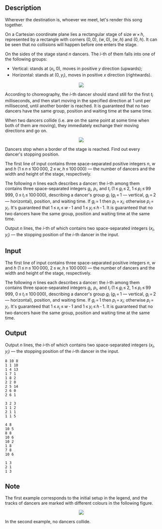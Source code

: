 ## Description

<div><p><span class="tex-font-style-it">Wherever the destination is, whoever we meet, let's render this song together.</span></p><p>On a Cartesian coordinate plane lies a rectangular stage of size <span class="tex-span"><i>w</i> × <i>h</i></span>, represented by a rectangle with corners <span class="tex-span">(0, 0)</span>, <span class="tex-span">(<i>w</i>, 0)</span>, <span class="tex-span">(<i>w</i>, <i>h</i>)</span> and <span class="tex-span">(0, <i>h</i>)</span>. It can be seen that no collisions will happen before one enters the stage.</p><p>On the sides of the stage stand <span class="tex-span"><i>n</i></span> dancers. The <span class="tex-span"><i>i</i></span>-th of them falls into one of the following groups: </p><ul> <li> <span class="tex-font-style-bf">Vertical</span>: stands at <span class="tex-span">(<i>x</i><sub class="lower-index"><i>i</i></sub>, 0)</span>, moves in positive <span class="tex-span"><i>y</i></span> direction (upwards); </li><li> <span class="tex-font-style-bf">Horizontal</span>: stands at <span class="tex-span">(0, <i>y</i><sub class="lower-index"><i>i</i></sub>)</span>, moves in positive <span class="tex-span"><i>x</i></span> direction (rightwards). </li></ul><center> <img class="tex-graphics" src="file://BLFZ7uty.png" style="max-width: 100.0%;max-height: 100.0%;"> </center><p>According to choreography, the <span class="tex-span"><i>i</i></span>-th dancer should stand still for the first <span class="tex-span"><i>t</i><sub class="lower-index"><i>i</i></sub></span> milliseconds, and then start moving in the specified direction at <span class="tex-span">1</span> unit per millisecond, until another border is reached. It is guaranteed that no two dancers have the same group, position and waiting time at the same time.</p><p>When two dancers collide (i.e. are on the same point at some time when both of them are moving), they immediately exchange their moving directions and go on.</p><center> <img class="tex-graphics" src="file://noW5Z9Tf.png" style="max-width: 100.0%;max-height: 100.0%;"> </center><p>Dancers stop when a border of the stage is reached. Find out every dancer's stopping position.</p></div><div class="input-specification"><p>The first line of input contains three space-separated positive integers <span class="tex-span"><i>n</i></span>, <span class="tex-span"><i>w</i></span> and <span class="tex-span"><i>h</i></span> (<span class="tex-span">1 ≤ <i>n</i> ≤ 100 000</span>, <span class="tex-span">2 ≤ <i>w</i>, <i>h</i> ≤ 100 000</span>) — the number of dancers and the width and height of the stage, respectively.</p><p>The following <span class="tex-span"><i>n</i></span> lines each describes a dancer: the <span class="tex-span"><i>i</i></span>-th among them contains three space-separated integers <span class="tex-span"><i>g</i><sub class="lower-index"><i>i</i></sub></span>, <span class="tex-span"><i>p</i><sub class="lower-index"><i>i</i></sub></span>, and <span class="tex-span"><i>t</i><sub class="lower-index"><i>i</i></sub></span> (<span class="tex-span">1 ≤ <i>g</i><sub class="lower-index"><i>i</i></sub> ≤ 2</span>, <span class="tex-span">1 ≤ <i>p</i><sub class="lower-index"><i>i</i></sub> ≤ 99 999</span>, <span class="tex-span">0 ≤ <i>t</i><sub class="lower-index"><i>i</i></sub> ≤ 100 000</span>), describing a dancer's group <span class="tex-span"><i>g</i><sub class="lower-index"><i>i</i></sub></span> (<span class="tex-span"><i>g</i><sub class="lower-index"><i>i</i></sub> = 1</span> — vertical, <span class="tex-span"><i>g</i><sub class="lower-index"><i>i</i></sub> = 2</span> — horizontal), position, and waiting time. If <span class="tex-span"><i>g</i><sub class="lower-index"><i>i</i></sub> = 1</span> then <span class="tex-span"><i>p</i><sub class="lower-index"><i>i</i></sub> = <i>x</i><sub class="lower-index"><i>i</i></sub></span>; otherwise <span class="tex-span"><i>p</i><sub class="lower-index"><i>i</i></sub> = <i>y</i><sub class="lower-index"><i>i</i></sub></span>. It's guaranteed that <span class="tex-span">1 ≤ <i>x</i><sub class="lower-index"><i>i</i></sub> ≤ <i>w</i> - 1</span> and <span class="tex-span">1 ≤ <i>y</i><sub class="lower-index"><i>i</i></sub> ≤ <i>h</i> - 1</span>. It is guaranteed that no two dancers have the same group, position and waiting time at the same time.</p></div><div class="output-specification"><p>Output <span class="tex-span"><i>n</i></span> lines, the <span class="tex-span"><i>i</i></span>-th of which contains two space-separated integers <span class="tex-span">(<i>x</i><sub class="lower-index"><i>i</i></sub>, <i>y</i><sub class="lower-index"><i>i</i></sub>)</span> — the stopping position of the <span class="tex-span"><i>i</i></span>-th dancer in the input.</p></div>

## Input

<p>The first line of input contains three space-separated positive integers <span class="tex-span"><i>n</i></span>, <span class="tex-span"><i>w</i></span> and <span class="tex-span"><i>h</i></span> (<span class="tex-span">1 ≤ <i>n</i> ≤ 100 000</span>, <span class="tex-span">2 ≤ <i>w</i>, <i>h</i> ≤ 100 000</span>) — the number of dancers and the width and height of the stage, respectively.</p><p>The following <span class="tex-span"><i>n</i></span> lines each describes a dancer: the <span class="tex-span"><i>i</i></span>-th among them contains three space-separated integers <span class="tex-span"><i>g</i><sub class="lower-index"><i>i</i></sub></span>, <span class="tex-span"><i>p</i><sub class="lower-index"><i>i</i></sub></span>, and <span class="tex-span"><i>t</i><sub class="lower-index"><i>i</i></sub></span> (<span class="tex-span">1 ≤ <i>g</i><sub class="lower-index"><i>i</i></sub> ≤ 2</span>, <span class="tex-span">1 ≤ <i>p</i><sub class="lower-index"><i>i</i></sub> ≤ 99 999</span>, <span class="tex-span">0 ≤ <i>t</i><sub class="lower-index"><i>i</i></sub> ≤ 100 000</span>), describing a dancer's group <span class="tex-span"><i>g</i><sub class="lower-index"><i>i</i></sub></span> (<span class="tex-span"><i>g</i><sub class="lower-index"><i>i</i></sub> = 1</span> — vertical, <span class="tex-span"><i>g</i><sub class="lower-index"><i>i</i></sub> = 2</span> — horizontal), position, and waiting time. If <span class="tex-span"><i>g</i><sub class="lower-index"><i>i</i></sub> = 1</span> then <span class="tex-span"><i>p</i><sub class="lower-index"><i>i</i></sub> = <i>x</i><sub class="lower-index"><i>i</i></sub></span>; otherwise <span class="tex-span"><i>p</i><sub class="lower-index"><i>i</i></sub> = <i>y</i><sub class="lower-index"><i>i</i></sub></span>. It's guaranteed that <span class="tex-span">1 ≤ <i>x</i><sub class="lower-index"><i>i</i></sub> ≤ <i>w</i> - 1</span> and <span class="tex-span">1 ≤ <i>y</i><sub class="lower-index"><i>i</i></sub> ≤ <i>h</i> - 1</span>. It is guaranteed that no two dancers have the same group, position and waiting time at the same time.</p>

## Output

<p>Output <span class="tex-span"><i>n</i></span> lines, the <span class="tex-span"><i>i</i></span>-th of which contains two space-separated integers <span class="tex-span">(<i>x</i><sub class="lower-index"><i>i</i></sub>, <i>y</i><sub class="lower-index"><i>i</i></sub>)</span> — the stopping position of the <span class="tex-span"><i>i</i></span>-th dancer in the input.</p>





```input1
8 10 8
1 1 10
1 4 13
1 7 1
1 8 2
2 2 0
2 5 14
2 6 0
2 6 1

```




```input2
3 2 3
1 1 2
2 1 1
1 1 5

```




```output1
4 8
10 5
8 8
10 6
10 2
1 8
7 8
10 6

```




```output2
1 3
2 1
1 3

```



## Note

<p>The first example corresponds to the initial setup in the legend, and the tracks of dancers are marked with different colours in the following figure.</p><center> <img class="tex-graphics" src="file://aB7aLbCC.png" style="max-width: 100.0%;max-height: 100.0%;"> </center><p>In the second example, no dancers collide.</p>
